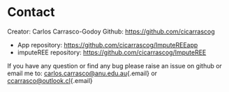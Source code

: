 # Contact

Creator: Carlos Carrasco-Godoy Github: <https://github.com/cicarrascog>

-   App repository: <https://github.com/cicarrascog/ImputeREEapp>
-   imputeREE repository: <https://github.com/cicarrascog/ImputeREE>

If you have any question or find any bug please raise an issue on github
or email me to:
[carlos.carrasco\@anu.edu.au](mailto:carlos.carrasco@anu.edu.au){.email}
or [ccarrasco\@outlook.cl](mailto:ccarrasco@outlook.cl){.email}

